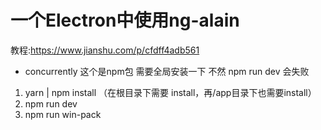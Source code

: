 # 一个Electron中使用ng-alain
教程:https://www.jianshu.com/p/cfdff4adb561
  - concurrently 这个是npm包 需要全局安装一下 不然 npm run dev 会失败
1. yarn | npm install （在根目录下需要 install，再/app目录下也需要install）
2. npm run dev
3. npm run win-pack
